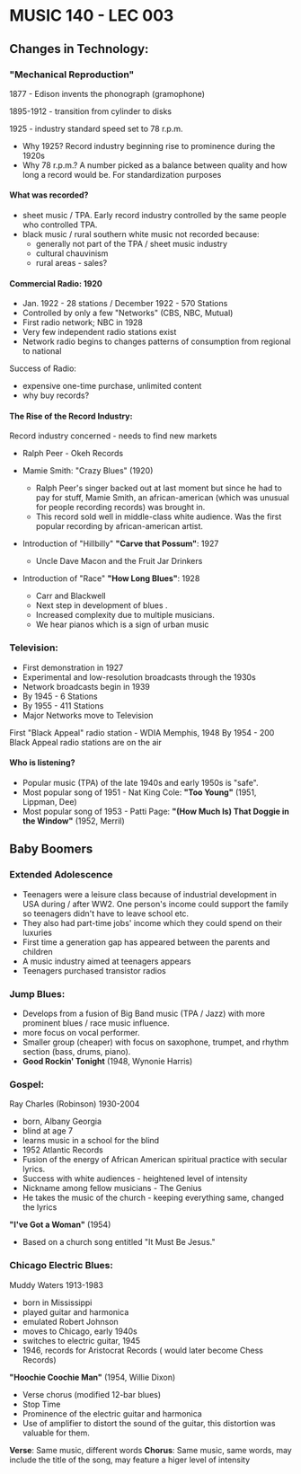 # MUSIC 140 - LEC 003
## Changes in Technology:
### "Mechanical Reproduction"
1877 - Edison invents the phonograph (gramophone)

1895-1912 - transition from cylinder to disks

1925 - industry standard speed set to 78 r.p.m.
- Why 1925? Record industry beginning rise to prominence during the 1920s
- Why 78 r.p.m.? A number picked as a balance between quality and how long a record would be. For standardization purposes

#### What was recorded?
- sheet music / TPA. Early record industry controlled by the same people who controlled TPA.
- black music / rural southern white music not recorded because:
  - generally not part of the TPA / sheet music industry
  - cultural chauvinism
  - rural areas - sales?

#### Commercial Radio: 1920
- Jan. 1922 - 28 stations / December 1922 - 570 Stations
- Controlled by only a few "Networks" (CBS, NBC, Mutual)
- First radio network; NBC in 1928
- Very few independent radio stations exist
- Network radio begins to changes patterns of consumption from regional to national

Success of Radio:
- expensive one-time purchase, unlimited content
- why buy records?

#### The Rise of the Record Industry:
Record industry concerned - needs to find new markets
- Ralph Peer - Okeh Records

- Mamie Smith: "Crazy Blues" (1920)
  - Ralph Peer's singer backed out at last moment but since he had to pay for stuff, Mamie Smith, an african-american (which was unusual for people recording records) was brought in.
  - This record sold well in middle-class white audience. Was the first popular recording by african-american artist.

- Introduction of "Hillbilly" **"Carve that Possum"**: 1927
  - Uncle Dave Macon and the Fruit Jar Drinkers

- Introduction of "Race" **"How Long Blues"**: 1928
  - Carr and Blackwell
  - Next step in development of blues .
  - Increased complexity due to multiple musicians.
  - We hear pianos which is a sign of urban music

### Television:
- First demonstration in 1927
- Experimental and low-resolution broadcasts through the 1930s
- Network broadcasts begin in 1939
- By 1945 - 6 Stations
- By 1955 - 411 Stations
- Major Networks move to Television

First "Black Appeal" radio station - WDIA Memphis, 1948
By 1954 - 200 Black Appeal radio stations are on the air

#### Who is listening?
- Popular music (TPA) of the late 1940s and early 1950s is "safe".
- Most popular song of 1951 - Nat King Cole: **"Too Young"** (1951, Lippman, Dee)
- Most popular song of 1953 - Patti Page: **"(How Much Is) That Doggie in the Window"** (1952, Merril)

## Baby Boomers
### Extended Adolescence
- Teenagers were a leisure class because of industrial development in USA during / after WW2. One person's income could support the family so teenagers didn't have to leave school etc.
- They also had part-time jobs' income which they could spend on their luxuries
- First time a generation gap has appeared between the parents and children
- A music industry aimed at teenagers appears
- Teenagers purchased transistor radios

### Jump Blues:
- Develops from a fusion of Big Band music (TPA / Jazz) with more prominent blues / race music influence.
- more focus on vocal performer.
- Smaller group (cheaper) with focus on saxophone, trumpet, and rhythm section (bass, drums, piano).
- **Good Rockin' Tonight** (1948, Wynonie Harris)

### Gospel:
Ray Charles (Robinson) 1930-2004
- born, Albany Georgia
- blind at age 7
- learns music in a school for the blind
- 1952 Atlantic Records
- Fusion of the energy of African American spiritual practice with secular lyrics.
- Success with white audiences - heightened level of intensity
- Nickname among fellow musicians - The Genius
- He takes the music of the church - keeping everything same, changed the lyrics

**"I've Got a Woman"** (1954)
- Based on a church song entitled "It Must Be Jesus."

### Chicago Electric Blues:
Muddy Waters 1913-1983
- born in Mississippi
- played guitar and harmonica
- emulated Robert Johnson
- moves to Chicago, early 1940s
- switches to electric guitar, 1945
- 1946, records for Aristocrat Records ( would later become Chess Records)

**"Hoochie Coochie Man"** (1954, Willie Dixon)
- Verse chorus (modified 12-bar blues)
- Stop Time
- Prominence of the electric guitar and harmonica
- Use of amplifier to distort the sound of the guitar, this distortion was valuable for them.

**Verse**: Same music, different words 
**Chorus**: Same music, same words, may include the title of the song, may feature a higer level of intensity

<!--stackedit_data:
eyJoaXN0b3J5IjpbLTEzMDE2NDk5NTksMTM5NTQxMDUzOSw1NT
YxMDM5MDksLTIwOTA1NDA3NDQsLTI4MDc0OTMzMywtNzkxNDg4
ODAzLDQ5OTEyNTI0Miw1NzY2NDEwMzEsMjAxNzYzMTA5NywtMz
Y1OTI4NzE5LDg3NzA2NzM1OCwtMTc2MDI3ODkzLDEyNzc1MzM0
OTQsNzQ1NzkyNTQsLTEyNzE4NjYyNDUsMzc0NTAzNDY3LDE3MT
QxODM1OTksLTIxMDM5NTI4MjBdfQ==
-->